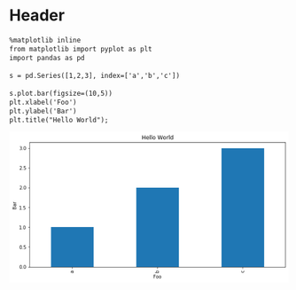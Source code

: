 
# Header


```
%matplotlib inline
from matplotlib import pyplot as plt
import pandas as pd

s = pd.Series([1,2,3], index=['a','b','c'])

s.plot.bar(figsize=(10,5))
plt.xlabel('Foo')
plt.ylabel('Bar')
plt.title("Hello World");
```


![png](assets/jupyter-publishing-from-google-colab_1_0.png)
